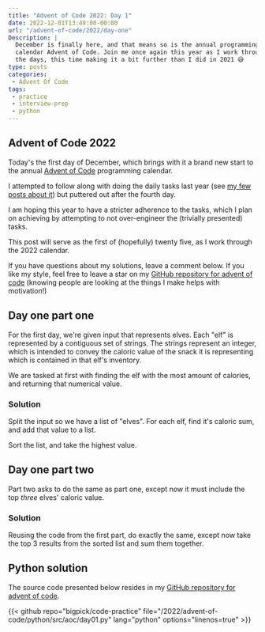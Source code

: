 ```yaml
---
title: "Advent of Code 2022: Day 1"
date: 2022-12-01T13:49:00-00:00
url: "/advent-of-code/2022/day-one"
Description: |
  December is finally here, and that means so is the annual programming
  calendar Advent of Code. Join me once again this year as I work through
  the days, this time making it a bit further than I did in 2021 😅
type: posts
categories:
 - Advent Of Code
tags:
 - practice
 - interview-prep
 - python
---
```


## Advent of Code 2022

Today's the first day of December, which brings with it a brand new
start to the annual [Advent of Code][] programming calendar.

I attempted to follow along with doing the daily tasks last year (see
[my few posts about it][1]) but puttered out after the fourth day.

I am hoping this year to have a stricter adherence to the tasks, which
I plan on achieving by attempting to not over-engineer the (trivially
presented) tasks.

This post will serve as the first of (hopefully) twenty five, as I work
through the 2022 calendar.

If you have questions about my solutions, leave a comment below. If you
like my style, feel free to leave a star on my [GitHub repository for advent of code][]
(knowing people are looking at the things I make helps with motivation!)


## Day one part one

For the first day, we're given input that represents elves. Each "elf"
is represented by a contiguous set of strings. The strings represent
an integer, which is intended to convey the caloric value of the snack
it is representing which is contained in that elf's inventory.

We are tasked at first with finding the elf with the most amount of
calories, and returning that numerical value.

### Solution

Split the input so we have a list of "elves". For each elf, find it's
caloric sum, and add that value to a list.

Sort the list, and take the highest value.

## Day one part two

Part two asks to do the same as part one, except now it must include
the top _three_ elves' caloric value.

### Solution

Reusing the code from the first part, do exactly the same, except now
take the top 3 results from the sorted list and sum them together.

## Python solution

The source code presented below resides in my [GitHub repository for advent of code][].

{{< github repo="bigpick/code-practice" file="/2022/advent-of-code/python/src/aoc/day01.py" lang="python" options="linenos=true" >}}


[Github repository for advent of code]: <https://github.com/bigpick/code-practice/blob/main/2022/advent-of-code/python/src/aoc/day01.py>
[Advent of Code]: <https://adventofcode.com/2022>
[1]: <https://barelycompetent.dev/categories/advent-of-code/>
